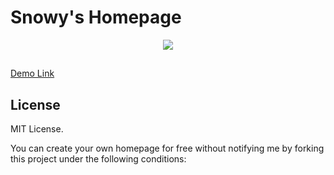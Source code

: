 # Snowy's Homepage 

<p align="center">	<!-- (optional) center align -->
    <img src="./doc/pagespeed.svg">
</p>

## 

[Demo Link](https://youtu.be/xvFZjo5PgG0?si=p4VBe3xjmmryZ4gs)

## License

MIT License.

You can create your own homepage for free without notifying me by forking this project under the following conditions:

